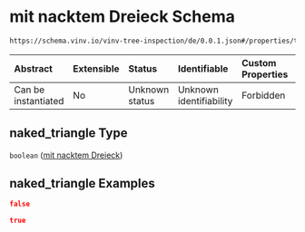 # mit nacktem Dreieck Schema

```txt
https://schema.vinv.io/vinv-tree-inspection/de/0.0.1.json#/properties/trunk/properties/misalignment/properties/naked_triangle
```



| Abstract            | Extensible | Status         | Identifiable            | Custom Properties | Additional Properties | Access Restrictions | Defined In                                                                                                                 |
| :------------------ | :--------- | :------------- | :---------------------- | :---------------- | :-------------------- | :------------------ | :------------------------------------------------------------------------------------------------------------------------- |
| Can be instantiated | No         | Unknown status | Unknown identifiability | Forbidden         | Allowed               | none                | [dereferenced.doc.json\*](../../../../../../vinv-schemas/vinv-tree/out/0.0.1/dereferenced.doc.json "open original schema") |

## naked\_triangle Type

`boolean` ([mit nacktem Dreieck](dereferenced-properties-stammfuß-und-stamm--properties-schiefstellung-properties-mit-nacktem-dreieck.md))

## naked\_triangle Examples

```json
false
```

```json
true
```
